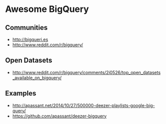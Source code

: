 Awesome BigQuery
================

## Communities

- http://bigqueri.es
- http://www.reddit.com/r/bigquery/

## Open Datasets

- http://www.reddit.com/r/bigquery/comments/2i0526/top_open_datasets_available_on_bigquery/

## Examples

- http://apassant.net/2014/10/27/500000-deezer-playlists-google-big-query/
- https://github.com/apassant/deezer-bigquery


